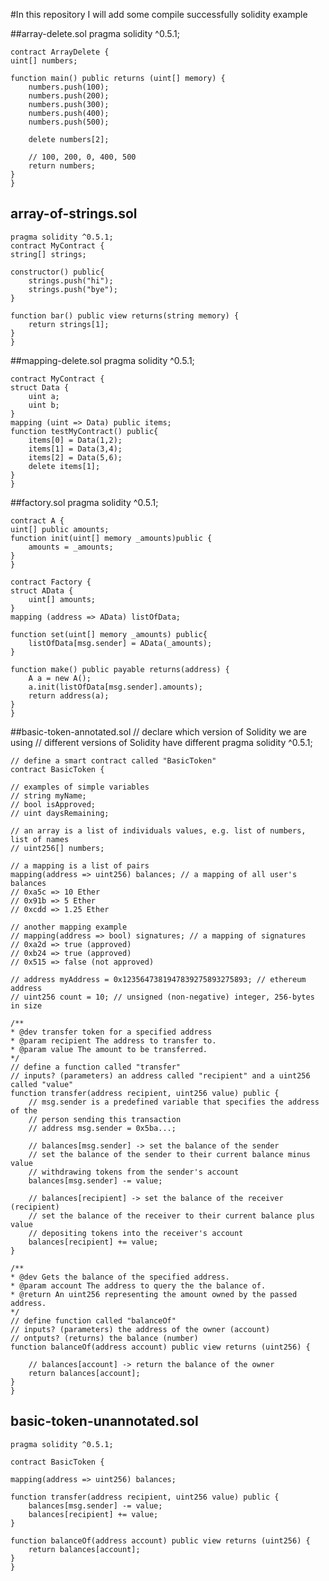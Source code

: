 #In this repository I will add some compile successfully solidity example

##array-delete.sol
    pragma solidity ^0.5.1;

    contract ArrayDelete {
    uint[] numbers;

    function main() public returns (uint[] memory) {
        numbers.push(100);
        numbers.push(200);
        numbers.push(300);
        numbers.push(400);
        numbers.push(500);

        delete numbers[2];

        // 100, 200, 0, 400, 500
        return numbers;
    }
    }

## array-of-strings.sol
    pragma solidity ^0.5.1;
    contract MyContract {
    string[] strings;

    constructor() public{
        strings.push("hi");
        strings.push("bye");
    }

    function bar() public view returns(string memory) {
        return strings[1];
    }
    }
##mapping-delete.sol
    pragma solidity ^0.5.1;

    contract MyContract {
    struct Data {
        uint a;
        uint b;
    }
    mapping (uint => Data) public items;
    function testMyContract() public{
        items[0] = Data(1,2);
        items[1] = Data(3,4);
        items[2] = Data(5,6);
        delete items[1];
    }
    }
##factory.sol
    pragma solidity ^0.5.1;

    contract A {
    uint[] public amounts;
    function init(uint[] memory _amounts)public {
        amounts = _amounts;
    }
    }

    contract Factory {
    struct AData {
        uint[] amounts;
    }
    mapping (address => AData) listOfData;

    function set(uint[] memory _amounts) public{
        listOfData[msg.sender] = AData(_amounts);
    }

    function make() public payable returns(address) {
        A a = new A();
        a.init(listOfData[msg.sender].amounts);
        return address(a);
    }
    }
    
##basic-token-annotated.sol
    // declare which version of Solidity we are using
    // different versions of Solidity have different
    pragma solidity ^0.5.1;

    // define a smart contract called "BasicToken"
    contract BasicToken {

    // examples of simple variables
    // string myName;
    // bool isApproved;
    // uint daysRemaining;

    // an array is a list of individuals values, e.g. list of numbers, list of names
    // uint256[] numbers;

    // a mapping is a list of pairs
    mapping(address => uint256) balances; // a mapping of all user's balances
    // 0xa5c => 10 Ether
    // 0x91b => 5 Ether
    // 0xcdd => 1.25 Ether

    // another mapping example
    // mapping(address => bool) signatures; // a mapping of signatures
    // 0xa2d => true (approved)
    // 0xb24 => true (approved)
    // 0x515 => false (not approved)

    // address myAddress = 0x1235647381947839275893275893; // ethereum address
    // uint256 count = 10; // unsigned (non-negative) integer, 256-bytes in size

    /**
    * @dev transfer token for a specified address
    * @param recipient The address to transfer to.
    * @param value The amount to be transferred.
    */
    // define a function called "transfer"
    // inputs? (parameters) an address called "recipient" and a uint256 called "value"
    function transfer(address recipient, uint256 value) public {
        // msg.sender is a predefined variable that specifies the address of the
        // person sending this transaction
        // address msg.sender = 0x5ba...;

        // balances[msg.sender] -> set the balance of the sender
        // set the balance of the sender to their current balance minus value
        // withdrawing tokens from the sender's account
        balances[msg.sender] -= value;

        // balances[recipient] -> set the balance of the receiver (recipient)
        // set the balance of the receiver to their current balance plus value
        // depositing tokens into the receiver's account
        balances[recipient] += value;
    }

    /**
    * @dev Gets the balance of the specified address.
    * @param account The address to query the the balance of.
    * @return An uint256 representing the amount owned by the passed address.
    */
    // define function called "balanceOf"
    // inputs? (parameters) the address of the owner (account)
    // ontputs? (returns) the balance (number)
    function balanceOf(address account) public view returns (uint256) {

        // balances[account] -> return the balance of the owner
        return balances[account];
    }
    }
    
## basic-token-unannotated.sol
    pragma solidity ^0.5.1;

    contract BasicToken {

    mapping(address => uint256) balances;

    function transfer(address recipient, uint256 value) public {
        balances[msg.sender] -= value;
        balances[recipient] += value;
    }

    function balanceOf(address account) public view returns (uint256) {
        return balances[account];
    }
    }